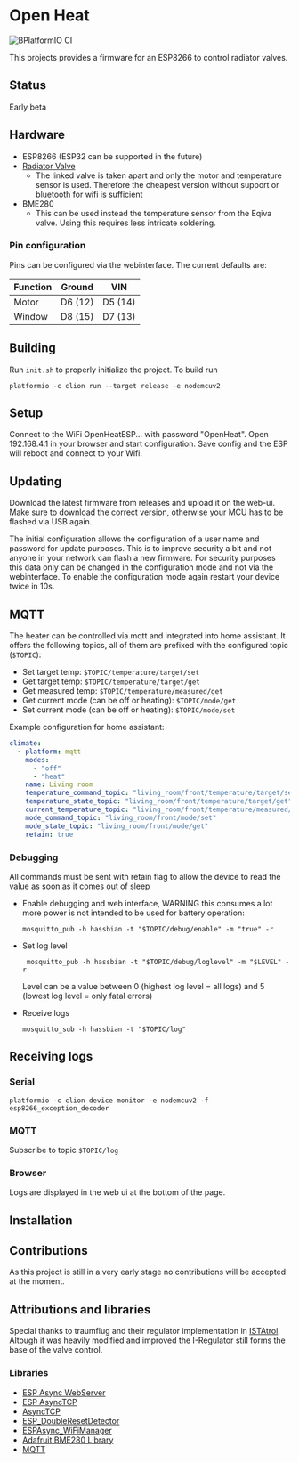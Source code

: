 # Open Heat
![BPlatformIO CI](https://github.com/alexmohr/open-heat/workflows/PlatformIO%20CI/badge.svg)

This projects provides a firmware for an ESP8266 to control radiator valves.

## Status 
Early beta

## Hardware
  * ESP8266
(ESP32 can be supported in the future)
  * [Radiator Valve](https://www.amazon.de/-/en/Eqiva-Bluetooth-Smart-Radiator-Thermostat/dp/B085LW2K1M/ref=sr_1_1?crid=3I212STBS18JX&dchild=1&keywords=eqiva%2Bheizk%C3%B6rperthermostat&qid=1609525097&sprefix=eqiva%2Caps%2C280&sr=8-1&th=1)
    * The linked valve is taken apart and only the motor and temperature sensor is used.
    Therefore the cheapest version without support or bluetooth for wifi is sufficient
  * BME280
    * This can be used instead the temperature sensor from the Eqiva valve.
    Using this requires less intricate soldering.

### Pin configuration
Pins can be configured via the webinterface.
The current defaults are:

| Function | Ground  | VIN     |
|----------|---------|---------|
| Motor    | D6 (12) | D5 (14) |
| Window   | D8 (15) | D7 (13) |

## Building
Run `init.sh` to properly initialize the project. 
To build run 
```
platformio -c clion run --target release -e nodemcuv2
```

## Setup
Connect to the WiFi OpenHeatESP... with password "OpenHeat".
Open 192.168.4.1 in your browser and start configuration. 
Save config and the ESP will reboot and connect to your Wifi.


## Updating
Download the latest firmware from releases and upload it on the web-ui.
Make sure to download the correct version, otherwise your MCU has to be flashed via USB again.

The initial configuration allows the configuration of a user name and password 
for update purposes. 
This is to improve security a bit and not anyone in your network can flash a new firmware. 
For security purposes this data only can be changed in the configuration mode 
and not via the webinterface. 
To enable the configuration mode again restart your device twice in 10s. 


## MQTT 
The heater can be controlled via mqtt and integrated into home assistant.
It offers the following topics, all of them are prefixed with the configured topic (`$TOPIC`):
* Set target temp: `$TOPIC/temperature/target/set`
* Get target temp: `$TOPIC/temperature/target/get`
* Get measured temp: `$TOPIC/temperature/measured/get`
* Get current mode (can be off or heating): `$TOPIC/mode/get`
* Set current mode (can be off or heating): `$TOPIC/mode/set`

Example configuration for home assistant:
```yaml
climate:
  - platform: mqtt
    modes:
      - "off"
      - "heat"
    name: Living room
    temperature_command_topic: "living_room/front/temperature/target/set"
    temperature_state_topic: "living_room/front/temperature/target/get"
    current_temperature_topic: "living_room/front/temperature/measured/get"
    mode_command_topic: "living_room/front/mode/set"
    mode_state_topic: "living_room/front/mode/get"
    retain: true
```

### Debugging
All commands must be sent with retain flag to allow the device to read the value 
as soon as it comes out of sleep

* Enable debugging and web interface, WARNING this consumes a lot more power is 
not intended to be used for battery operation:
  ``` 
  mosquitto_pub -h hassbian -t "$TOPIC/debug/enable" -m "true" -r
  ```
* Set log level
    ```
     mosquitto_pub -h hassbian -t "$TOPIC/debug/loglevel" -m "$LEVEL" -r   
    ```
  Level can be a value between 0 (highest log level = all logs) and 5 (lowest log level = only fatal errors)

* Receive logs
    ```
    mosquitto_sub -h hassbian -t "$TOPIC/log"
    ```

## Receiving logs 
### Serial
``platformio -c clion device monitor -e nodemcuv2 -f esp8266_exception_decoder``

### MQTT 
Subscribe to topic `$TOPIC/log`

### Browser
Logs are displayed in the web ui at the bottom of the page.

## Installation

## Contributions
As this project is still in a very early stage no contributions will be accepted at the moment.

## Attributions and libraries
Special thanks to traumflug and their regulator implementation in [ISTAtrol](https://github.com/Traumflug/ISTAtrol/blob/master/firmware/main.c).
Altough it was heavily modified and improved the I-Regulator still forms the base of the valve control.

### Libraries
* [ESP Async WebServer](https://github.com/me-no-dev/ESPAsyncWebServer)
* [ESP AsyncTCP](https://github.com/me-no-dev/ESPAsyncTCP)
* [AsyncTCP](https://github.com/me-no-dev/AsyncTCP)
* [ESP_DoubleResetDetector](https://github.com/khoih-prog/ESP_DoubleResetDetector)
* [ESPAsync_WiFiManager](https://github.com/khoih-prog/ESPAsync_WiFiManager)
* [Adafruit BME280 Library](https://github.com/adafruit/Adafruit_BME280_Library/)
* [MQTT](https://github.com/256dpi/arduino-mqtt)


